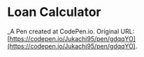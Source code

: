# Loan Calculator
 _A Pen created at CodePen.io. Original URL: [https://codepen.io/Jukachi95/pen/gdqqYO](https://codepen.io/Jukachi95/pen/gdqqYO).

 